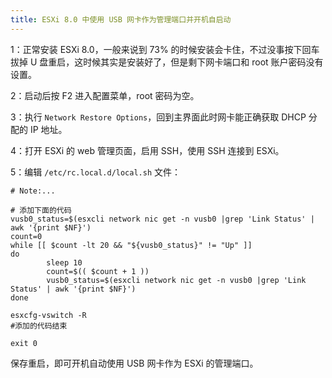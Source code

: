 ```yaml
---
title: ESXi 8.0 中使用 USB 网卡作为管理端口并开机自启动
---
```


1：正常安装 ESXi 8.0，一般来说到 73% 的时候安装会卡住，不过没事按下回车拔掉 U 盘重启，这时候其实是安装好了，但是剩下网卡端口和 root 账户密码没有设置。

2：启动后按 F2 进入配置菜单，root 密码为空。

3：执行 `Network Restore Options`，回到主界面此时网卡能正确获取 DHCP 分配的 IP 地址。

4：打开 ESXi 的 web 管理页面，启用 SSH，使用 SSH 连接到 ESXi。

5：编辑 `/etc/rc.local.d/local.sh` 文件：

```shell
# Note:...

# 添加下面的代码
vusb0_status=$(esxcli network nic get -n vusb0 |grep 'Link Status' | awk '{print $NF}')
count=0
while [[ $count -lt 20 && "${vusb0_status}" != "Up" ]]
do
        sleep 10
        count=$(( $count + 1 ))
        vusb0_status=$(esxcli network nic get -n vusb0 |grep 'Link Status' | awk '{print $NF}')
done

esxcfg-vswitch -R
#添加的代码结束

exit 0
```

保存重启，即可开机自动使用 USB 网卡作为 ESXi 的管理端口。
